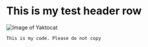 # This is my test header row

![Image of Yaktocat](https://octodex.github.com/images/yaktocat.png)

```Markdown
This is my code. Please do not copy
```
